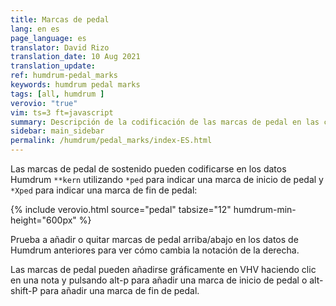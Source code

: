 ```yaml
---
title: Marcas de pedal
lang: en es
page_language: es
translator: David Rizo
translation_date: 10 Aug 2021
translation_update:
ref: humdrum-pedal_marks
keywords: humdrum pedal marks
tags: [all, humdrum ]
verovio: "true"
vim: ts=3 ft=javascript
summary: Descripción de la codificación de las marcas de pedal en las columnas `**kern`
sidebar: main_sidebar
permalink: /humdrum/pedal_marks/index-ES.html
---
```



Las marcas de pedal de sostenido pueden codificarse en los datos Humdrum `**kern` utilizando `*ped` para indicar una marca de inicio de pedal y `*Xped` para indicar una marca de fin de pedal:

{% include verovio.html
	source="pedal"
	tabsize="12"
	humdrum-min-height="600px"
%}

<script type="application/json" id="pedal">
**kern	**kern
*clefF4	*clefG2
*k[]	*k[]
*M3/4	*M3/4
=33	=33
*ped	*
4FF'	(8ccL
.	8ff
4A 4c 4f	8gg
.	8aa
4A 4c 4f	8ccc
.	8fffJ
*Xped	*
=34	=34
*ped	*
4BB'	8gggL
.	8aaa
4G 4d 4f	8ggg
.	8fff
4G 4d 4f	8eee
.	8dddJ)
*Xped	*
=35	=35
*ped	*
4C'	(12cccL
.	12ddd
.	12cccJ
4G 4c 4e	4gg')
4G 4c 4e	(8ggL
*Xped	*
.	8bbnJ
=36	=36
*ped	*
4F'	2aa
4A 4c 4f	.
4A 4c 4f	4ff)
.	.
*Xped	*
=37	=37
4A 4c 4e	(8ccL
.	8cccJ
4A 4c 4e	12bbL
.	12ccc
.	12bbJ
4A 4c 4f	8aaL
.	8ffJ
=38	=38
4B 4f	8dd'L)
.	8dd'J
.	(8qee/
4B 4f	4dd)
4c 4e	4cc^
=39	=39
*-	*-
</script>


Prueba a añadir o quitar marcas de pedal arriba/abajo en los datos de Humdrum anteriores para ver cómo cambia la notación de la derecha.


Las marcas de pedal pueden añadirse gráficamente en VHV haciendo clic en una nota y pulsando <span class="keypress">alt-p</span> para añadir una marca de inicio de pedal o <span class="keypress">alt-shift-P</span> para añadir una marca de fin de pedal.


